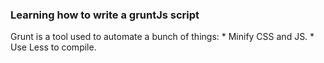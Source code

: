 ### Learning how to write a gruntJs script

Grunt is a tool used to automate a bunch of things:
	* Minify CSS and JS.
	* Use Less to compile.
